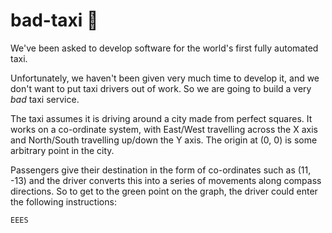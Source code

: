 # bad-taxi 🚕

We've been asked to develop software for
the world's first fully automated taxi.

Unfortunately, we haven't been given very
much time to develop it, and we don't want
to put taxi drivers out of work. So we are
going to build a very *bad* taxi service.

The taxi assumes it is driving around a city
made from perfect squares. It works on a
co-ordinate system, with East/West travelling
across the X axis and North/South travelling
up/down the Y axis. The origin at (0, 0) is
some arbitrary point in the city.

Passengers give their destination in the form
of co-ordinates such as (11, -13) and the
driver converts this into a series of
movements along compass directions.
So to get to the green point
on the graph, the driver could enter the
following instructions:

```
EEES
```

